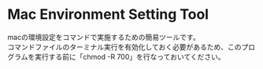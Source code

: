 # Mac Environment Setting Tool

macの環境設定をコマンドで実施するための簡易ツールです。<br>
コマンドファイルのターミナル実行を有効化しておく必要があるため、このプログラムを実行する前に「chmod -R 700」を行なっておいてください。
